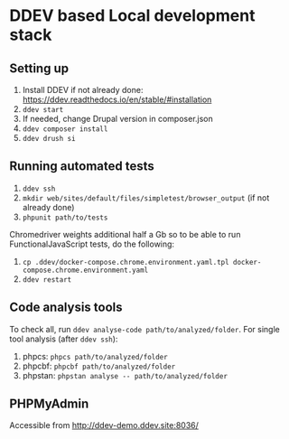 # DDEV based Local development stack

## Setting up

1. Install DDEV if not already done: https://ddev.readthedocs.io/en/stable/#installation
2. `ddev start`
3. If needed, change Drupal version in composer.json
4. `ddev composer install`
5. `ddev drush si`


## Running automated tests

1. `ddev ssh`
2. `mkdir web/sites/default/files/simpletest/browser_output` (if not already done)
3. `phpunit path/to/tests`

Chromedriver weights additional half a Gb so to be able to run
FunctionalJavaScript tests, do the following:
1. `cp .ddev/docker-compose.chrome.environment.yaml.tpl docker-compose.chrome.environment.yaml`
2. `ddev restart`


## Code analysis tools

To check all, run `ddev analyse-code path/to/analyzed/folder`.
For single tool analysis (after `ddev ssh`):
1. phpcs: `phpcs path/to/analyzed/folder`
2. phpcbf: `phpcbf path/to/analyzed/folder`
3. phpstan: `phpstan analyse -- path/to/analyzed/folder`


## PHPMyAdmin

Accessible from http://ddev-demo.ddev.site:8036/

